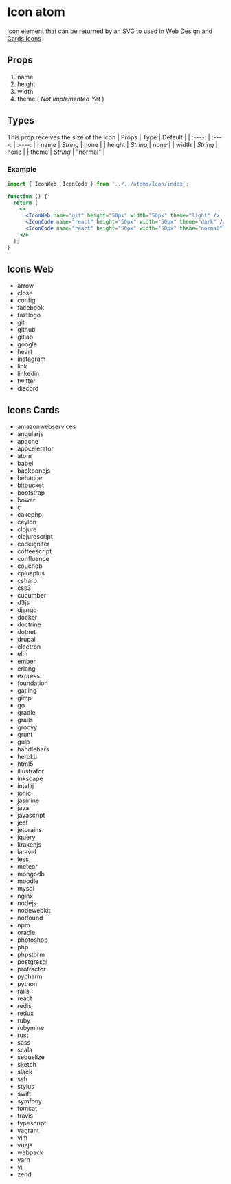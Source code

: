 # Icon atom

Icon element that can be returned by an SVG
to used in
[Web Design](#Icons-Web)
and
[Cards Icons](#Icons-Cards)

## Props

1. name
2. height
3. width
4. theme ( _Not Implemented Yet_ )

## Types

This prop receives the size of the icon
| Props | Type | Default |
| :----: | :----: | :----: |
| name | _String_ | none |
| height | _String_ | none |
| width | _String_ | none |
| theme | _String_ | "normal" |

### Example

```jsx
import { IconWeb, IconCode } from '../../atoms/Icon/index';

function () {
  return (
    <>
      <IconWeb name="git" height="50px" width="50px" theme="light" />
      <IconCode name="react" height="50px" width="50px" theme="dark" />
      <IconCode name="react" height="50px" width="50px" theme="normal" />
    </>
  );
}


```

## Icons Web

- arrow
- close
- config
- facebook
- faztlogo
- git
- github
- gitlab
- google
- heart
- instagram
- link
- linkedin
- twitter
- discord

## Icons Cards

- amazonwebservices
- angularjs
- apache
- appcelerator
- atom
- babel
- backbonejs
- behance
- bitbucket
- bootstrap
- bower
- c
- cakephp
- ceylon
- clojure
- clojurescript
- codeigniter
- coffeescript
- confluence
- couchdb
- cplusplus
- csharp
- css3
- cucumber
- d3js
- django
- docker
- doctrine
- dotnet
- drupal
- electron
- elm
- ember
- erlang
- express
- foundation
- gatling
- gimp
- go
- gradle
- grails
- groovy
- grunt
- gulp
- handlebars
- heroku
- html5
- illustrator
- inkscape
- intellij
- ionic
- jasmine
- java
- javascript
- jeet
- jetbrains
- jquery
- krakenjs
- laravel
- less
- meteor
- mongodb
- moodle
- mysql
- nginx
- nodejs
- nodewebkit
- notfound
- npm
- oracle
- photoshop
- php
- phpstorm
- postgresql
- protractor
- pycharm
- python
- rails
- react
- redis
- redux
- ruby
- rubymine
- rust
- sass
- scala
- sequelize
- sketch
- slack
- ssh
- stylus
- swift
- symfony
- tomcat
- travis
- typescript
- vagrant
- vim
- vuejs
- webpack
- yarn
- yii
- zend
